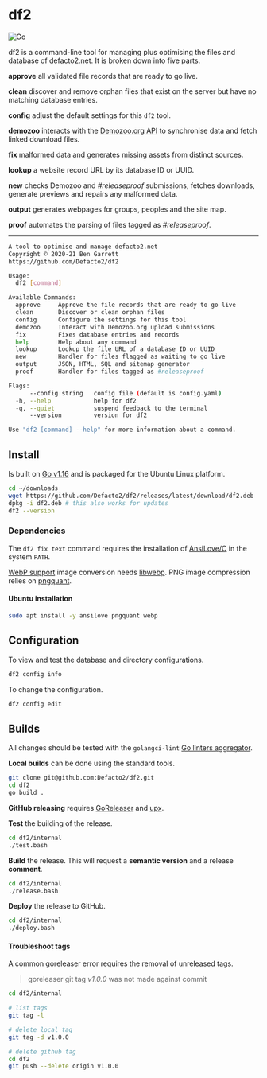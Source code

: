 # df2

![Go](https://github.com/Defacto2/df2/workflows/Go/badge.svg)

df2 is a command-line tool for managing plus optimising the files and database of defacto2.net. It is broken down into five parts.

**approve** all validated file records that are ready to go live.

**clean** discover and remove orphan files that exist on the server but have no matching database entries.

**config** adjust the default settings for this `df2` tool.

**demozoo** interacts with the [Demozoo.org API](http://demozoo.org/api/v1/) to synchronise data and fetch linked download files.

**fix** malformed data and generates missing assets from distinct sources.

**lookup** a website record URL by its database ID or UUID.

**new** checks Demozoo and _#releaseproof_ submissions, fetches downloads, generate previews and repairs any malformed data.

**output** generates webpages for groups, peoples and the site map.

**proof** automates the parsing of files tagged as _#releaseproof_.

---

```bash
A tool to optimise and manage defacto2.net
Copyright © 2020-21 Ben Garrett
https://github.com/Defacto2/df2

Usage:
  df2 [command]

Available Commands:
  approve     Approve the file records that are ready to go live
  clean       Discover or clean orphan files
  config      Configure the settings for this tool
  demozoo     Interact with Demozoo.org upload submissions
  fix         Fixes database entries and records
  help        Help about any command
  lookup      Lookup the file URL of a database ID or UUID
  new         Handler for files flagged as waiting to go live
  output      JSON, HTML, SQL and sitemap generator
  proof       Handler for files tagged as #releaseproof

Flags:
      --config string   config file (default is config.yaml)
  -h, --help            help for df2
  -q, --quiet           suspend feedback to the terminal
      --version         version for df2

Use "df2 [command] --help" for more information about a command.
```

## Install

Is built on [Go v1.16](https://golang.org/doc/install) and is packaged for the Ubuntu Linux platform.

```bash
cd ~/downloads
wget https://github.com/Defacto2/df2/releases/latest/download/df2.deb
dpkg -i df2.deb # this also works for updates
df2 --version
```

### Dependencies

The `df2 fix text` command requires the installation of [AnsiLove/C](https://github.com/ansilove/ansilove) in the system `PATH`.

[WebP support](https://en.wikipedia.org/wiki/WebP) image conversion needs [libwebp](https://storage.googleapis.com/downloads.webmproject.org/releases/webp/index.html). PNG image compression relies on [pngquant](https://pngquant.org).


#### Ubuntu installation

```bash
sudo apt install -y ansilove pngquant webp
```

## Configuration

To view and test the database and directory configurations.

```bash
df2 config info
```

To change the configuration.

```bash
df2 config edit
```

## Builds

All changes should be tested with the `golangci-lint` [Go linters aggregator](https://golangci-lint.run/).

**Local builds** can be done using the standard tools.

```bash
git clone git@github.com:Defacto2/df2.git
cd df2
go build .
```

**GitHub releasing** requires [GoReleaser](https://goreleaser.com) and [upx](https://upx.github.io/).

**Test** the building of the release.

```bash
cd df2/internal
./test.bash
```

**Build** the release. This will request a __semantic version__ and a release __comment__.
```bash
cd df2/internal
./release.bash
```

**Deploy** the release to GitHub.
```bash
cd df2/internal
./deploy.bash
```

#### Troubleshoot tags

A common goreleaser error requires the removal of unreleased tags.

> goreleaser git tag _v1.0.0_ was not made against commit

```bash
cd df2/internal

# list tags
git tag -l

# delete local tag
git tag -d v1.0.0

# delete github tag
cd df2
git push --delete origin v1.0.0
```